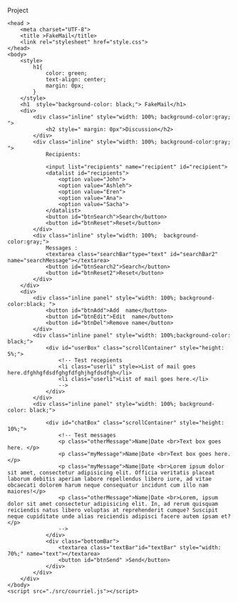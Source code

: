 Project
<!DOCTYPE html>
<html>
   
    <head > 
        <meta charset="UTF-8">
        <title >FakeMail</title>
        <link rel="stylesheet" href="style.css">
    </head>
    <body>
        <style>
            h1{
                color: green;
                text-align: center;
                margin: 0px;
            }
        </style>
        <h1  style="background-color: black;"> FakeMail</h1>
        <div>
            <div class="inline" style="width: 100%; background-color:gray; ">
                <h2 style=" margin: 0px">Discussion</h2>
            </div>
            <div class="inline" style="width: 100%; background-color:gray; ">
                Recipients:
                
                <input list="recipients" name="recipient" id="recipient">
                <datalist id="recipients">
                    <option value="John">
                    <option value="Ashleh">
                    <option value="Eren">
                    <option value="Ana">
                    <option value="Sacha">
                </datalist>
                <button id="btnSearch">Search</button>
                <button id="btnReset">Reset</button>
            </div>
            <div class="inline" style="width: 100%;  background-color:gray;">
                Messages :
                <textarea class="searchBar"type="text" id="searchBar2" name="searchMessage"></textarea>
                <button id="btnSearch2">Search</button>
                <button id="btnReset2">Reset</button>
            </div>
        </div>
        <div>
            <div class="inline panel" style="width: 100%; background-color:black; ">
                <button id="btnAdd">Add  name</button>
                <button id="btnEdit">Edit  name</button>
                <button id="btnDel">Remove name</button>
            </div>
            <div class="inline panel" style="width: 100%;background-color: black;">
                <div id="userBox" class="scrollContainer" style="height: 5%;">
                    <!-- Test recepients
                    <li class="userli" style=>List of mail goes here.dfghhgfdsdfghgfdfghjhgfdsdfgh</li>
                    <li class="userli">List of mail goes here.</li>
                    -->
                </div>
            </div>
            <div class="inline panel" style="width: 100%; background-color: black;">
                
                <div id="chatBox" class="scrollContainer" style="height: 10%;">
                    <!-- Test messages
                    <p class="otherMessage">Name|Date <br>Text box goes here. </p>
                    <p class="myMessage">Name|Date <br>Text box goes here. </p>
                    <p class="myMessage">Name|Date <br>Lorem ipsum dolor sit amet, consectetur adipisicing elit. Officia veritatis placeat laborum debitis aperiam labore repellendus libero iure, ad vitae obcaecati dolorem harum neque consequatur incidunt cum illo nam maiores!</p>
                    <p class="otherMessage">Name|Date <br>Lorem, ipsum dolor sit amet consectetur adipisicing elit. In, ad rerum quisquam reiciendis natus libero voluptas at reprehenderit cumque? Suscipit neque cupiditate unde alias reiciendis adipisci facere autem ipsam et? </p>
                    -->
                </div>
                <div class="bottomBar">
                    <textarea class="textBar"id="textBar" style="width: 70%;" name="text"></textarea>
                    <button id="btnSend" >Send</button>
                </div>
            </div>
        </div>
    </body>
    <script src="./src/courriel.js"></script> 

</html>

